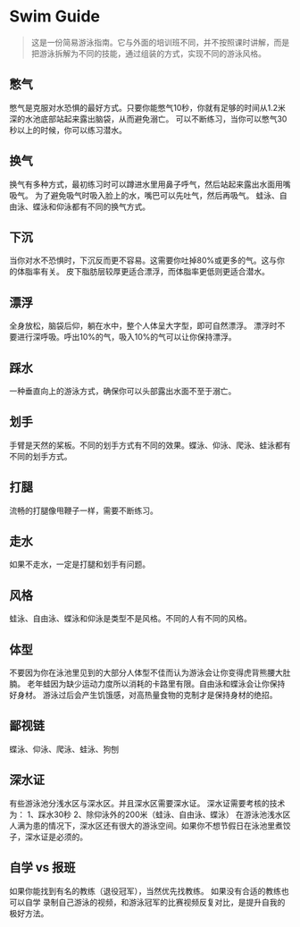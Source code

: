 # Swim Guide

> 这是一份简易游泳指南。它与外面的培训班不同，并不按照课时讲解，而是把游泳拆解为不同的技能，通过组装的方式，实现不同的游泳风格。

## 憋气

憋气是克服对水恐惧的最好方式。只要你能憋气10秒，你就有足够的时间从1.2米深的水池底部站起来露出脑袋，从而避免溺亡。
可以不断练习，当你可以憋气30秒以上的时候，你可以练习潜水。

## 换气

换气有多种方式，最初练习时可以蹲进水里用鼻子呼气，然后站起来露出水面用嘴吸气。
为了避免吸气时吸入脸上的水，嘴巴可以先吐气，然后再吸气。
蛙泳、自由泳、蝶泳和仰泳都有不同的换气方式。

## 下沉

当你对水不恐惧时，下沉反而更不容易。这需要你吐掉80%或更多的气。这与你的体脂率有关。
皮下脂肪层较厚更适合漂浮，而体脂率更低则更适合潜水。

## 漂浮

全身放松，脑袋后仰，躺在水中，整个人体呈大字型，即可自然漂浮。
漂浮时不要进行深呼吸。呼出10%的气，吸入10%的气可以让你保持漂浮。

## 踩水

一种垂直向上的游泳方式，确保你可以头部露出水面不至于溺亡。

## 划手

手臂是天然的桨板。不同的划手方式有不同的效果。蝶泳、仰泳、爬泳、蛙泳都有不同的划手方式。

## 打腿

流畅的打腿像甩鞭子一样，需要不断练习。

## 走水

如果不走水，一定是打腿和划手有问题。

## 风格

蛙泳、自由泳、蝶泳和仰泳是类型不是风格。不同的人有不同的风格。

## 体型

不要因为你在泳池里见到的大部分人体型不佳而认为游泳会让你变得虎背熊腰大肚腩。
老年蛙因为缺少运动力度所以消耗的卡路里有限。自由泳和蝶泳会让你保持好身材。
游泳过后会产生饥饿感，对高热量食物的克制才是保持身材的绝招。

## 鄙视链

蝶泳、仰泳、爬泳、蛙泳、狗刨

## 深水证

有些游泳池分浅水区与深水区。并且深水区需要深水证。
深水证需要考核的技术为：
1、踩水30秒
2、除仰泳外的200米（蛙泳、自由泳、蝶泳）
在游泳池浅水区人满为患的情况下，深水区还有很大的游泳空间。如果你不想节假日在泳池里煮饺子，深水证是必须的。

## 自学 vs 报班

如果你能找到有名的教练（退役冠军），当然优先找教练。
如果没有合适的教练也可以自学
录制自己游泳的视频，和游泳冠军的比赛视频反复对比，是提升自我的极好方法。



